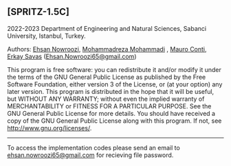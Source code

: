 ## [SPRITZ-1.5C]

2022-2023 Department of Engineering and Natural Sciences, Sabanci University, Istanbul, Turkey.

Authors:  [Ehsan Nowroozi](https://scholar.google.ch/citations?user=C0bNkP8AAAAJ&hl=en), [Mohammadreza Mohammadi](https://scholar.google.ch/citations?user=yGtuQv4AAAAJ&hl=en) , [Mauro Conti](https://scholar.google.ch/citations?user=0BcsOY8AAAAJ&hl=en), [Erkay Savas](https://scholar.google.ch/citations?hl=en&user=biKy5tsAAAAJ)
(Ehsan.Nowroozi65@gmail.com)

This program is free software: you can redistribute it and/or modify it under the terms of the GNU General Public License as published by the Free Software Foundation, either version 3 of the License, or (at your option) any later version. This program is distributed in the hope that it will be useful, but WITHOUT ANY WARRANTY; without even the implied warranty of MERCHANTABILITY or FITNESS FOR A PARTICULAR PURPOSE.  See the GNU General Public License for more details. You should have received a copy of the GNU General Public License along with this program. If not, see <http://www.gnu.org/licenses/>.


***
To access the implementation codes please send an email to ehsan.nowroozi65@gmail.com for recieving file password.
